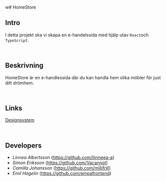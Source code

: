 w# HomeStore

## Intro
I detta projekt ska vi skapa en e-handelssida med hjälp utav `React`och `TypeScript`. 

<br>

## Beskrivning
HomeStore är en e-handlessida där du kan handla hem olika möbler för just ditt drömhem. 

<br>

## Links
[Designsystem](https://mui.com/)

<br>

## Developers 
* *Linnea Albertsson* (https://github.com/liinneea-a)
* *Simon Eriksson* (https://github.com/Vacannot)
* *Camilla Johansson* (https://github.com/millifrill)
* *Emil Hagelin* (https://github.com/empafrontend)